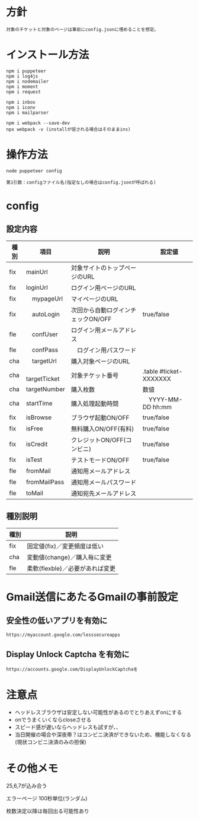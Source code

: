 # 方針
    対象のチケットと対象のページは事前にconfig.jsonに埋めることを想定。

# インストール方法
    npm i puppeteer
    npm i log4js
    npm i nodemailer
    npm i moment
    npm i request
    
    npm i inbox 
    npm i iconv 
    npm i mailparser

    npm i webpack --save-dev
    npx webpack -v (installが促される場合はそのままins)

# 操作方法
    node puppeteer config
    
    第1引数：configファイル名(指定なしの場合はconfig.jsonが呼ばれる)

# config
## 設定内容
|  種別  |  項目  |  説明  |　設定値　|
| ---- | ---- | ---- | ---- |
|  fix  |  mainUrl  |  対象サイトのトップページのURL  |    |
|  fix  |  loginUrl  |  ログイン用ページのURL  |    |
|  fix  |　mypageUrl  |  マイページのURL　|    |
|  fix  |　autoLogin  |  次回から自動ログインチェックON/OFF  |  true/false  |,
|  fle  |　confUser  |  ログイン用メールアドレス  |    |,
|  fle  |　confPass  |　ログイン用パスワード  |    |,
|  cha  |　targetUrl  | 購入対象ページのURL |    |,
|  cha  |　targetTicket  |  対象チケット番号 |  .table #ticket-XXXXXXX  |,
|  cha  |  targetNumber  |  購入枚数  |  数値  |,
|  cha  |  startTime  | 購入処理起動時間  |　YYYY-MM-DD hh:mm  |",
|  fix  |  isBrowse  |  ブラウザ起動ON/OFF  |  true/false  |,
|  fix  |  isFree  |  無料購入ON/OFF(有料)  |  true/false  |,
|  fix  |  isCredit  | クレジットON/OFF(コンビニ)  |  true/false  |,
|  fix  |  isTest  |  テストモードON/OFF  |  true/false  |,
|  fle  |  fromMail  |  通知用メールアドレス  |    |,
|  fle |  fromMailPass  |  通知用メールパスワード  |    |,
|  fle  |  toMail  |  通知宛先メールアドレス  |    |,

## 種別説明
|  種別  |  説明  |
| ---- | ---- |
|  fix  |  固定値(fix)／変更頻度は低い  |
|  cha  |  変動値(change)／購入毎に変更  |
|  fle  |  柔軟(flexble)／必要があれば変更  |

# Gmail送信にあたるGmailの事前設定
## 安全性の低いアプリを有効に
    https://myaccount.google.com/lesssecureapps
        
## Display Unlock Captcha を有効に
    https://accounts.google.com/DisplayUnlockCaptchaを

# 注意点
 * ヘッドレスブラウザは安定しない可能性があるのでとりあえずonにする
 * onでうまくいくならcloseさせる
 * スピード感が遅いならヘッドレスも試すが、、
 * 当日開催の場合や深夜帯？はコンビニ決済ができないため、機能しなくなる(現状コンビニ決済のみの担保)


# その他メモ
25,6,7が込み合う

エラーページ
100秒単位(ランダム)

枚数決定以降は毎回出る可能性あり

